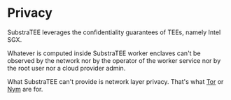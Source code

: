 # Privacy

SubstraTEE leverages the confidentiality guarantees of TEEs, namely Intel SGX.

Whatever is computed inside SubstraTEE worker enclaves can't be observed by the network nor by the operator of the worker service nor by the root user nor a cloud provider admin.

What SubstraTEE can't provide is network layer privacy. That's what [Tor](https://www.torproject.org/) or [Nym](https://nymtech.net) are for.
